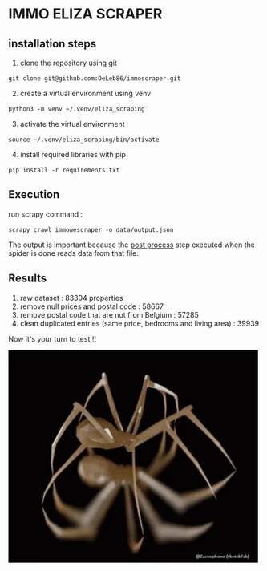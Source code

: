 # IMMO ELIZA SCRAPER

## installation steps

1. clone the repository using git

```
git clone git@github.com:DeLeb86/immoscraper.git
```

2. create a virtual environment using venv

```
python3 -m venv ~/.venv/eliza_scraping
```

3. activate the virtual environment

```
source ~/.venv/eliza_scraping/bin/activate
```

4. install required libraries with pip 

```
pip install -r requirements.txt
```

## Execution
run scrapy command : 

```
scrapy crawl immowescraper -o data/output.json
```

The output is important because the [post process](immoeliza/pipelines.py#L22) step executed when the spider is done reads data from that file.

## Results

1. raw dataset : 83304 properties
2. remove null prices and postal code : 58667
3. remove postal code that are not from Belgium : 57285
4. clean duplicated entries (same price, bedrooms and living area) : 39939

Now it's your turn to test  !! 

![spider](img/spider.webp)